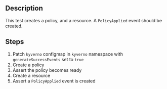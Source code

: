 ## Description

This test creates a policy, and a resource.
A `PolicyApplied` event should be created.

## Steps

1. Patch `kyverno` configmap in `kyverno` namespace with `generateSuccessEvents` set to `true` 
2. Create a policy
3. Assert the policy becomes ready
4. Create a resource
5. Assert a `PolicyApplied` event is created
